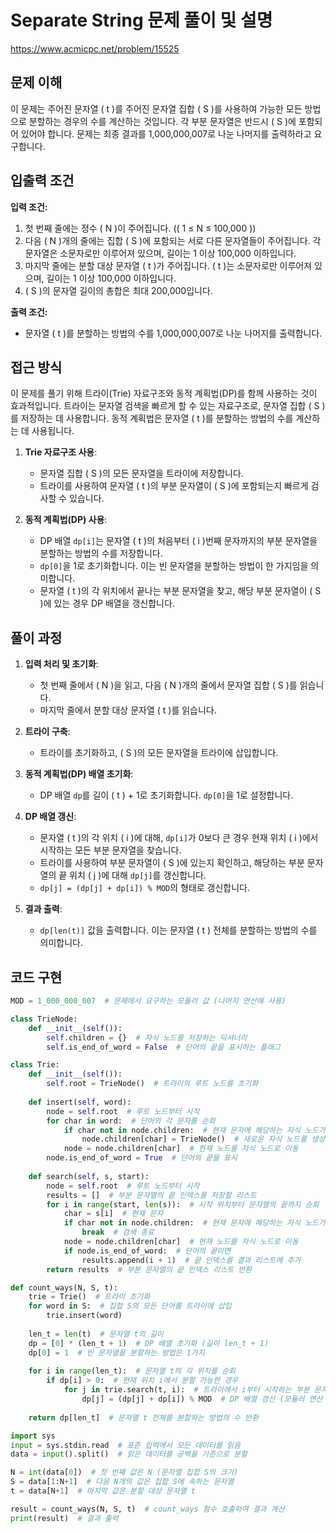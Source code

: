 # Separate String 문제 풀이 및 설명

https://www.acmicpc.net/problem/15525

## 문제 이해

이 문제는 주어진 문자열 \( t \)를 주어진 문자열 집합 \( S \)를 사용하여 가능한 모든 방법으로 분할하는 경우의 수를 계산하는 것입니다. 각 부분 문자열은 반드시 \( S \)에 포함되어 있어야 합니다. 문제는 최종 결과를 1,000,000,007로 나눈 나머지를 출력하라고 요구합니다.

## 입출력 조건

**입력 조건:**
1. 첫 번째 줄에는 정수 \( N \)이 주어집니다. (\( 1 ≤ N ≤ 100,000 \))
2. 다음 \( N \)개의 줄에는 집합 \( S \)에 포함되는 서로 다른 문자열들이 주어집니다. 각 문자열은 소문자로만 이루어져 있으며, 길이는 1 이상 100,000 이하입니다.
3. 마지막 줄에는 분할 대상 문자열 \( t \)가 주어집니다. \( t \)는 소문자로만 이루어져 있으며, 길이는 1 이상 100,000 이하입니다.
4. \( S \)의 문자열 길이의 총합은 최대 200,000입니다.

**출력 조건:**
- 문자열 \( t \)를 분할하는 방법의 수를 1,000,000,007로 나눈 나머지를 출력합니다.

## 접근 방식

이 문제를 풀기 위해 트라이(Trie) 자료구조와 동적 계획법(DP)를 함께 사용하는 것이 효과적입니다. 트라이는 문자열 검색을 빠르게 할 수 있는 자료구조로, 문자열 집합 \( S \)를 저장하는 데 사용합니다. 동적 계획법은 문자열 \( t \)를 분할하는 방법의 수를 계산하는 데 사용됩니다.

1. **Trie 자료구조 사용**:
   - 문자열 집합 \( S \)의 모든 문자열을 트라이에 저장합니다.
   - 트라이를 사용하여 문자열 \( t \)의 부분 문자열이 \( S \)에 포함되는지 빠르게 검사할 수 있습니다.

2. **동적 계획법(DP) 사용**:
   - DP 배열 `dp[i]`는 문자열 \( t \)의 처음부터 \( i \)번째 문자까지의 부분 문자열을 분할하는 방법의 수를 저장합니다.
   - `dp[0]`을 1로 초기화합니다. 이는 빈 문자열을 분할하는 방법이 한 가지임을 의미합니다.
   - 문자열 \( t \)의 각 위치에서 끝나는 부분 문자열을 찾고, 해당 부분 문자열이 \( S \)에 있는 경우 DP 배열을 갱신합니다.

## 풀이 과정

1. **입력 처리 및 초기화**:
   - 첫 번째 줄에서 \( N \)을 읽고, 다음 \( N \)개의 줄에서 문자열 집합 \( S \)를 읽습니다.
   - 마지막 줄에서 분할 대상 문자열 \( t \)를 읽습니다.

2. **트라이 구축**:
   - 트라이를 초기화하고, \( S \)의 모든 문자열을 트라이에 삽입합니다.

3. **동적 계획법(DP) 배열 초기화**:
   - DP 배열 `dp`를 길이 \( t \) + 1로 초기화합니다. `dp[0]`을 1로 설정합니다.

4. **DP 배열 갱신**:
   - 문자열 \( t \)의 각 위치 \( i \)에 대해, `dp[i]`가 0보다 큰 경우 현재 위치 \( i \)에서 시작하는 모든 부분 문자열을 찾습니다.
   - 트라이를 사용하여 부분 문자열이 \( S \)에 있는지 확인하고, 해당하는 부분 문자열의 끝 위치 \( j \)에 대해 `dp[j]`를 갱신합니다.
   - `dp[j] = (dp[j] + dp[i]) % MOD`의 형태로 갱신합니다.

5. **결과 출력**:
   - `dp[len(t)]` 값을 출력합니다. 이는 문자열 \( t \) 전체를 분할하는 방법의 수를 의미합니다.

## 코드 구현
```python
MOD = 1_000_000_007  # 문제에서 요구하는 모듈러 값 (나머지 연산에 사용)

class TrieNode:
    def __init__(self()):
        self.children = {}  # 자식 노드를 저장하는 딕셔너리
        self.is_end_of_word = False  # 단어의 끝을 표시하는 플래그

class Trie:
    def __init__(self()):
        self.root = TrieNode()  # 트라이의 루트 노드를 초기화
    
    def insert(self, word):
        node = self.root  # 루트 노드부터 시작
        for char in word:  # 단어의 각 문자를 순회
            if char not in node.children:  # 현재 문자에 해당하는 자식 노드가 없으면
                node.children[char] = TrieNode()  # 새로운 자식 노드를 생성
            node = node.children[char]  # 현재 노드를 자식 노드로 이동
        node.is_end_of_word = True  # 단어의 끝을 표시
    
    def search(self, s, start):
        node = self.root  # 루트 노드부터 시작
        results = []  # 부분 문자열의 끝 인덱스를 저장할 리스트
        for i in range(start, len(s)):  # 시작 위치부터 문자열의 끝까지 순회
            char = s[i]  # 현재 문자
            if char not in node.children:  # 현재 문자에 해당하는 자식 노드가 없으면
                break  # 검색 종료
            node = node.children[char]  # 현재 노드를 자식 노드로 이동
            if node.is_end_of_word:  # 단어의 끝이면
                results.append(i + 1)  # 끝 인덱스를 결과 리스트에 추가
        return results  # 부분 문자열의 끝 인덱스 리스트 반환

def count_ways(N, S, t):
    trie = Trie()  # 트라이 초기화
    for word in S:  # 집합 S의 모든 단어를 트라이에 삽입
        trie.insert(word)
    
    len_t = len(t)  # 문자열 t의 길이
    dp = [0] * (len_t + 1)  # DP 배열 초기화 (길이 len_t + 1)
    dp[0] = 1  # 빈 문자열을 분할하는 방법은 1가지
    
    for i in range(len_t):  # 문자열 t의 각 위치를 순회
        if dp[i] > 0:  # 현재 위치 i에서 분할 가능한 경우
            for j in trie.search(t, i):  # 트라이에서 i부터 시작하는 부분 문자열 검색
                dp[j] = (dp[j] + dp[i]) % MOD  # DP 배열 갱신 (모듈러 연산 적용)
    
    return dp[len_t]  # 문자열 t 전체를 분할하는 방법의 수 반환

import sys
input = sys.stdin.read  # 표준 입력에서 모든 데이터를 읽음
data = input().split()  # 읽은 데이터를 공백을 기준으로 분할

N = int(data[0])  # 첫 번째 값은 N (문자열 집합 S의 크기)
S = data[1:N+1]  # 다음 N개의 값은 집합 S에 속하는 문자열
t = data[N+1]  # 마지막 값은 분할 대상 문자열 t

result = count_ways(N, S, t)  # count_ways 함수 호출하여 결과 계산
print(result)  # 결과 출력
